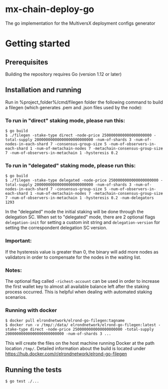 # mx-chain-deploy-go

The go implementation for the MultiversX deployment configs generator

# Getting started

## Prerequisites

Building the repository requires Go (version 1.12 or later)

## Installation and running

Run in  %project_folder%/cmd/filegen folder the following command to build a filegen (which generates .pem and .json
 files used by the node):
 
 ### To run in "direct" staking mode, please run this:
 ```
 $ go build
$ ./filegen -stake-type direct -node-price 2500000000000000000000 -total-supply 20000000000000000000000000 -num-of-shards 3 -num-of-nodes-in-each-shard 7 -consensus-group-size 5 -num-of-observers-in-each-shard 1 -num-of-metachain-nodes 7 -metachain-consensus-group-size 7 -num-of-observers-in-metachain 1 -hysteresis 0.2
 ```

 ### To run in "delegated" staking mode, please run this:
 ```
 $ go build
$ ./filegen -stake-type delegated -node-price 2500000000000000000000 -total-supply 20000000000000000000000000 -num-of-shards 3 -num-of-nodes-in-each-shard 7 -consensus-group-size 5 -num-of-observers-in-each-shard 1 -num-of-metachain-nodes 7 -metachain-consensus-group-size 7 -num-of-observers-in-metachain 1 -hysteresis 0.2 -num-delegators 1293
 ```

In the "delegated" mode the  initial staking will be done through the delegation SC. When set to "delegated" mode, there are 
2 optional flags `delegation-init` for setting a custom init string and `delegation-version` for setting the correspondent 
delegation SC version.

### Important: 
If the hysteresis value is greater than 0, the binary will add more nodes as validators in order to 
compensate for the nodes in the waiting list. 

### Notes: 
The optional flag called `-richest-account` can be used in order to increase the first wallet key to almost 
all available balance left after the staking process occurred. This is helpful when dealing with automated staking scenarios.

### Running with docker
```
$ docker pull elrondnetwork/elrond-go-filegen:tagname
$ docker run -v /tmp/:/data/ elrondnetwork/elrond-go-filegen:latest -stake-type direct -node-price 2500000000000000000000 -total-supply 20000000000000000000000000 -num-of-shards 3 ...
```
This will create the files on the host machine running Docker at the path location `/tmp/`.
Detailed information about the build is located under https://hub.docker.com/r/elrondnetwork/elrond-go-filegen
 
## Running the tests
```
$ go test ./...
```
